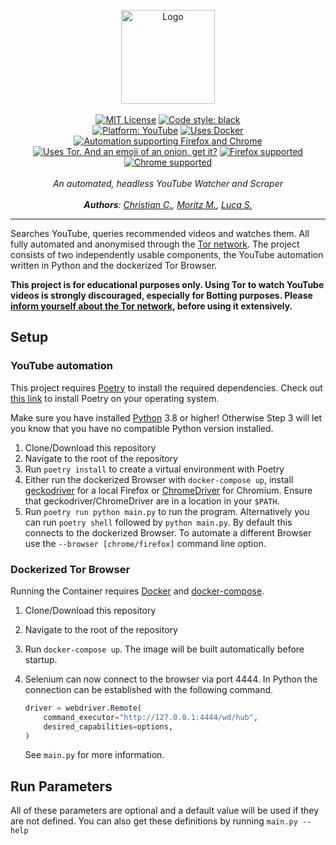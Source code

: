 <p align="center">
    <a href="https://github.com/ContentAutomation"><img src="https://contentautomation.s3.eu-central-1.amazonaws.com/logo.png" alt="Logo" width="150"/></a>
    <br />
    <br />
    <a href="http://choosealicense.com/licenses/mit/"><img src="https://img.shields.io/badge/license-MIT-3C93B4.svg?style=flat" alt="MIT License"></a>
    <a href="https://github.com/psf/black"><img src="https://img.shields.io/badge/code%20style-black-000000.svg" alt="Code style: black"></a>
    <br />
    <a href="https://www.youtube.com/channel/UCqq27nknJ3fe5IvrAbfuEwQ"><img src="https://img.shields.io/badge/YouTube-FF0000.svg?style=flat&logo=youtube" alt="Platform: YouTube"></a>
        <a href="https://www.docker.com/"><img src="https://img.shields.io/badge/Docker-2496ED.svg?logo=Docker&logoColor=white" alt="Uses Docker"></a>
        <a href="https://www.selenium.dev/documentation/en/"><img src="https://img.shields.io/badge/Selenium-43B02A.svg?logo=Selenium&logoColor=white&labelColor=43B02A" alt="Automation supporting Firefox and Chrome"></a>
    <br />
         <a href="https://www.torproject.org/"><img src="https://img.shields.io/badge/Tor-7E4798.svg?logo=Tor-Project&logoColor=white" alt="Uses Tor. And an emoji of an onion, get it?"></a>
         <a href="https://www.mozilla.org/en-US/firefox/new/"><img src="https://img.shields.io/badge/Firefox-FF7139.svg?logo=Firefox-Browser&logoColor=white" alt="Firefox supported"></a>
         <a href="https://www.google.com/chrome/"><img src="https://img.shields.io/badge/Chrome-4285F4.svg?logo=Google-Chrome&logoColor=white" alt="Chrome supported"></a>
    <br />
    <br />
    <i>An automated, headless YouTube Watcher and Scraper</i>
    <br />
<br />
    <i><b>Authors</b>:
        <a href="https://github.com/ChristianCoenen">Christian C.</a>,
        <a href="https://github.com/MorMund">Moritz M.</a>,
        <a href="https://github.com/lucaSchilling">Luca S. </a>
    </i>
</p>

<hr />

Searches YouTube, queries recommended videos and watches them. All fully automated and anonymised through the [Tor network](https://www.torproject.org/). The project consists of two independently usable components, the YouTube automation written in Python and the dockerized Tor Browser.

**This project is for educational purposes only. Using Tor to watch YouTube videos is strongly discouraged, especially for Botting purposes. Please [inform yourself about the Tor network](https://2019.www.torproject.org/docs/faq.html.en), before using it extensively.**

## Setup

### YouTube automation

This project requires [Poetry](https://python-poetry.org/) to install the required dependencies.
Check out [this link](https://python-poetry.org/docs/) to install Poetry on your operating system.

Make sure you have installed [Python](https://www.python.org/downloads/) 3.8 or higher! Otherwise Step 3 will let you know that you have no compatible Python version installed.

1. Clone/Download this repository
2. Navigate to the root of the repository
3. Run ```poetry install``` to create a virtual environment with Poetry
4. Either run the dockerized Browser with `docker-compose up`, install [geckodriver](https://github.com/mozilla/geckodriver/releases) for a local Firefox or [ChromeDriver](https://chromedriver.chromium.org/downloads) for Chromium. Ensure that geckodriver/ChromeDriver are in a location in your `$PATH`.
5. Run ```poetry run python main.py``` to run the program. Alternatively you can run ```poetry shell``` followed by ```python main.py```. By default this connects to the dockerized Browser. To automate a different Browser use the `--browser [chrome/firefox]` command line option.

### Dockerized Tor Browser

Running the Container requires [Docker](https://docs.docker.com/get-docker/) and [docker-compose](https://docs.docker.com/compose/install/).

1. Clone/Download this repository
2. Navigate to the root of the repository
3. Run `docker-compose up`. The image will be built automatically before startup.
4. Selenium can now connect to the browser via port 4444. In Python the connection can be established with the following command.

    ``` python
    driver = webdriver.Remote(
        command_executor="http://127.0.0.1:4444/wd/hub",
        desired_capabilities=options,
    )
    ```

    See `main.py` for more information.

## Run Parameters
All of these parameters are optional and a default value will be used if they are not defined. 
You can also get these definitions by running ```main.py --help```
